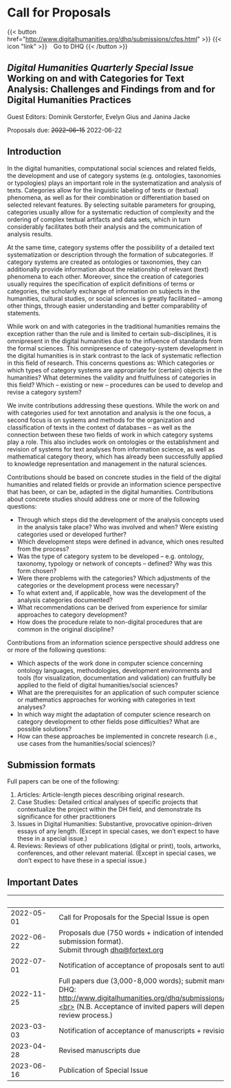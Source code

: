 # Call for Proposals

{{< button href="http://www.digitalhumanities.org/dhq/submissions/cfps.html" >}}
{{< icon "link" >}} &ensp; Go to DHQ
{{< /button >}}

## *Digital Humanities Quarterly Special Issue* <br> Working on and with Categories for Text Analysis: Challenges and Findings from and for Digital Humanities Practices

Guest Editors: Dominik Gerstorfer, Evelyn Gius and Janina Jacke 

Proposals due: ~~2022-06-15~~ 2022-06-22

## Introduction

In the digital humanities, computational social sciences and related fields, the development and use of category systems (e.g. ontologies, taxonomies or typologies) plays an important role in the systematization and analysis of texts. Categories allow for the linguistic labeling of texts or (textual) phenomena, as well as for their combination or differentiation based on selected relevant features. By selecting suitable parameters for grouping, categories usually allow for a systematic reduction of complexity and the ordering of complex textual artifacts and data sets, which in turn considerably facilitates both their analysis and the communication of analysis results. 

At the same time, category systems offer the possibility of a detailed text systematization or description through the formation of subcategories. If category systems are created as ontologies or taxonomies, they can additionally provide information about the relationship of relevant (text) phenomena to each other. Moreover, since the creation of categories usually requires the specification of explicit definitions of terms or categories, the scholarly exchange of information on subjects in the humanities, cultural studies, or social sciences is greatly facilitated – among other things, through easier understanding and better comparability of statements.

While work on and with categories in the traditional humanities remains the exception rather than the rule and is limited to certain sub-disciplines, it is omnipresent in the digital humanities due to the influence of standards from the formal sciences. This omnipresence of category-system development in the digital humanities is in stark contrast to the lack of systematic reflection in this field of research. This concerns questions as: Which categories or which types of category systems are appropriate for (certain) objects in the humanities? What determines the validity and fruitfulness of categories in this field? Which – existing or new – procedures can be used to develop and revise a category system?

We invite contributions addressing these questions. While the work on and with categories used for text annotation and analysis is the one focus, a second focus is on systems and methods for the organization and classification of texts in the context of databases – as well as the connection between these two fields of work in which category systems play a role. This also includes work on ontologies or the establishment and revision of systems for text analyses from information science, as well as mathematical category theory, which has already been successfully applied to knowledge representation and management in the natural sciences.

Contributions should be based on concrete studies in the field of the digital humanities and related fields or provide an information science perspective that has been, or can be, adapted in the digital humanities. Contributions about concrete studies should address one or more of the following questions:

- Through which steps did the development of the analysis concepts used in the analysis take place? Who was involved and when? Were existing categories used or developed further?
- Which development steps were defined in advance, which ones resulted from the process?
- Was the type of category system to be developed – e.g. ontology, taxonomy, typology or network of concepts – defined? Why was this form chosen?
- Were there problems with the categories? Which adjustments of the categories or the development process were necessary?
- To what extent and, if applicable, how was the development of the analysis categories documented?
- What recommendations can be derived from experience for similar approaches to category development?
- How does the procedure relate to non-digital procedures that are common in the original discipline?

Contributions from an information science perspective should address one or more of the following questions:

- Which aspects of the work done in computer science concerning ontology languages, methodologies, development environments and tools (for visualization, documentation and validation) can fruitfully be applied to the field of digital humanities/social sciences?
- What are the prerequisites for an application of such computer science or mathematics approaches for working with categories in text analyses?
- In which way might the adaptation of computer science research on category development to other fields pose difficulties? What are possible solutions?
- How can these approaches be implemented in concrete research (i.e., use cases from the humanities/social sciences)?


## Submission formats

Full papers can be one of the following:

1. Articles: Article-length pieces describing original research.
2. Case Studies: Detailed critical analyses of specific projects that contextualize the project within the DH field, and demonstrate its significance for other practitioners
3. Issues in Digital Humanities: Substantive, provocative opinion-driven essays of any length. (Except in special cases, we don’t expect to have these in a special issue.)
4. Reviews: Reviews of other publications (digital or print), tools, artworks, conferences, and other relevant material. (Except in special cases, we don’t expect to have these in a special issue.)


## Important Dates

| &emsp;&emsp;&emsp;&emsp;&emsp;&emsp; |  |
|--|--|
| 2022-05-01 |	Call for Proposals for the Special Issue is open |
| 2022-06-22 | 	Proposals due (750 words + indication of intended DHQ submission format).<br> Submit through dhq@fortext.org |
| 2022-07-01 |	Notification of acceptance of proposals sent to authors |
| 2022-11-25 |	Full papers due (3,000-8,000 words); submit manuscripts to DHQ: http://www.digitalhumanities.org/dhq/submissions/index.html.<br> (N.B. Acceptance of invited papers will depend on the review process.) |
| 2023-03-03 |	Notification of acceptance of manuscripts + revision requests |
| 2023-04-28 |	Revised manuscripts due |
| 2023-06-16 |	Publication of Special Issue |
